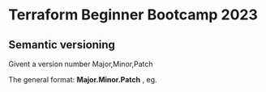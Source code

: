 # Terraform Beginner Bootcamp 2023

## Semantic versioning
Givent a version number Major,Minor,Patch

The general format:
**Major.Minor.Patch** , eg.